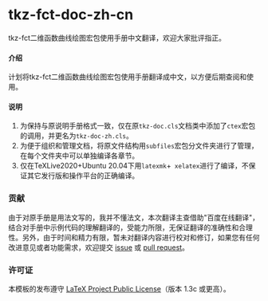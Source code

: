 # tkz-fct-doc-zh-cn
tkz-fct二维函数曲线绘图宏包使用手册中文翻译，欢迎大家批评指正。

#### 介绍
计划将tkz-fct二维函数曲线绘图宏包使用手册翻译成中文，以方便后期查阅和使用。

#### 说明
1. 为保持与原说明手册格式一致，仅在原`tkz-doc.cls`文档类中添加了`ctex`宏包的调用，并更名为`tkz-doc-zh.cls`。
2. 为便于组织和管理文档，将原文件结构用`subfiles`宏包分文件夹进行了管理，在每个文件夹中可以单独编译各章节。
3. 仅在TeXLive2020+Ubuntu 20.04下用`latexmk`+` xelatex`进行了编译，不保证其它发行版和操作平台的正确编译。

### 贡献
由于对原手册是用法文写的，我并不懂法文，本次翻译主查借助"百度在线翻译"，结合对手册中示例代码的理解翻译的，受能力所限，无保证翻译的准确性和合理性。另外，由于时间和精力有限，暂未对翻译内容进行校对和修订，如果您有任何改进意见或者功能需求，欢迎提交 [issue](https://github.com/registor/tkz-fct-doc-zh-cn/issues) 或 [pull request](https://github.com/registor/tkz-fct-doc-zh-cn/pulls)。

### 许可证

本模板的发布遵守 [LaTeX Project Public License](http://www.latex-project.org/lppl.txt)（版本 1.3c 或更高）。



